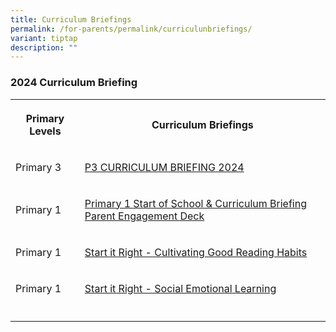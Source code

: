 ```yaml
---
title: Curriculum Briefings
permalink: /for-parents/permalink/curriculunbriefings/
variant: tiptap
description: ""
---
```

<h3>2024 Curriculum Briefing</h3><table><tbody><tr><th rowspan="1" colspan="1"><p>Primary Levels</p></th><th rowspan="1" colspan="1"><p>Curriculum Briefings</p></th></tr><tr><td rowspan="1" colspan="1"><p>Primary 3</p></td><td rowspan="1" colspan="1"><p><a href="" rel="noopener noreferrer nofollow" target="_blank">P3 CURRICULUM BRIEFING 2024</a></p></td></tr><tr><td rowspan="1" colspan="1"><p>Primary 1</p></td><td rowspan="1" colspan="1"><p><a href="https://go.gov.sg/p1startofschool" rel="noopener noreferrer nofollow" target="_blank">Primary 1 Start of School &amp; Curriculum Briefing Parent Engagement Deck</a></p></td></tr><tr><td rowspan="1" colspan="1"><p>Primary 1</p></td><td rowspan="1" colspan="1"><p><a href="https://go.gov.sg/p1cgrh" rel="noopener noreferrer nofollow" target="_blank">Start it Right - Cultivating Good Reading Habits</a></p></td></tr><tr><td rowspan="1" colspan="1"><p>Primary 1</p></td><td rowspan="1" colspan="1"><p><a href="https://go.gov.sg/p1sel" rel="noopener noreferrer nofollow" target="_blank">Start it Right - Social Emotional Learning</a></p></td></tr><tr><td rowspan="1" colspan="1"><p></p></td><td rowspan="1" colspan="1"><p></p></td></tr></tbody></table><p></p>